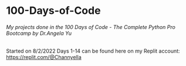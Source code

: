 # 100-Days-of-Code
<h6> My projects done in the 100 Days of Code - The Complete Python Pro Bootcamp by Dr.Angela Yu </h6>

Started on 8/2/2022
Days 1-14 can be found here on my Replit account: https://replit.com/@Channyella
